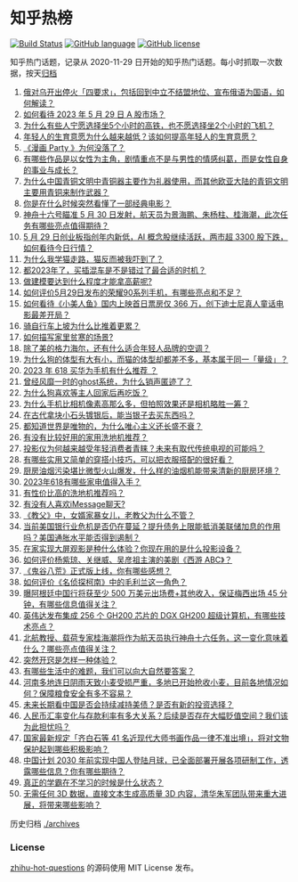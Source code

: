 # 知乎热榜
[![Build Status](https://github.com/ToWeLong/zhihu-hot-questions/workflows/CI/badge.svg)](https://github.com/ToWeLong/zhihu-hot-questions/actions)
[![GitHub language](https://img.shields.io/badge/language-golang-orange.svg)](https://golang.org/)
[![GitHub license](https://img.shields.io/github/license/ToWeLong/zhihu-hot-questions)](https://github.com/ToWeLong/zhihu-hot-questions/blob/main/LICENSE)

知乎热门话题，记录从 2020-11-29 日开始的知乎热门话题。每小时抓取一次数据，按天[归档](./archives)

<!-- BEGIN -->

1. [俄对乌开出停火「四要求」，包括回到中立不结盟地位、宣布俄语为国语，如何解读？](https://www.zhihu.com/question/603591105)
1. [如何看待 2023 年 5 月 29 日 A 股市场？](https://www.zhihu.com/question/603506738)
1. [为什么有些人宁愿选择坐5个小时的高铁，也不愿选择坐2个小时的飞机？](https://www.zhihu.com/question/266525950)
1. [年轻人的生育意愿为什么越来越低？该如何提高年轻人的生育意愿？](https://www.zhihu.com/question/603504362)
1. [《漫画 Party 》为何没落了？](https://www.zhihu.com/question/21290475)
1. [有哪些作品是以女性为主角，剧情重点不是与男性的情感纠葛，而是女性自身的事业与成长？](https://www.zhihu.com/question/268116315)
1. [为什么中国青铜文明中青铜器主要作为礼器使用，而其他欧亚大陆的青铜文明主要用青铜来制作武器？](https://www.zhihu.com/question/444438213)
1. [你是在什么时候突然看懂了一部经典电影？](https://www.zhihu.com/question/601570261)
1. [神舟十六号瞄准 5 月 30 日发射，航天员为景海鹏、朱杨柱、桂海潮，此次任务有哪些亮点值得期待？](https://www.zhihu.com/question/603578672)
1. [5 月 29 日创业板指创年内新低，AI 概念股继续活跃，两市超 3300 股下跌，如何看待今日行情？](https://www.zhihu.com/question/603588178)
1. [为什么我学猫走路，猫反而被我吓到了？](https://www.zhihu.com/question/602628777)
1. [都2023年了，买插混车是不是错过了最合适的时机？](https://www.zhihu.com/question/601924001)
1. [做建模要达到什么程度才能拿高薪呢?](https://www.zhihu.com/question/598456386)
1. [如何评价5月29日发布的荣耀90系列手机，有哪些亮点和不足？](https://www.zhihu.com/question/603627053)
1. [如何看待《小美人鱼》国内上映首日票房仅 366 万，创下迪士尼真人童话电影最差开局？](https://www.zhihu.com/question/603243185)
1. [骑自行车上坡为什么比推着更累？](https://www.zhihu.com/question/602559078)
1. [如何描写家里贫寒的场景?](https://www.zhihu.com/question/596261294)
1. [除了美的格力海尔，还有什么适合年轻人品牌的空调？](https://www.zhihu.com/question/518621709)
1. [为什么狗的体型有大有小，而猫的体型却都差不多，基本属于同一「量级」？](https://www.zhihu.com/question/602902935)
1. [2023 年 618 买华为手机有什么推荐 ？](https://www.zhihu.com/question/603587597)
1. [曾经风靡一时的ghost系统，为什么销声匿迹了？](https://www.zhihu.com/question/600905979)
1. [为什么狗喜欢等主人回家后再吃饭？](https://www.zhihu.com/question/588761128)
1. [为什么手机比相机像素高那么多，但拍照效果还是相机略胜一筹？](https://www.zhihu.com/question/602916854)
1. [在古代拿块小石头镀银后，能当银子去买东西吗？](https://www.zhihu.com/question/589065183)
1. [都知道世界是唯物的，为什么唯心主义还长盛不衰？](https://www.zhihu.com/question/600489240)
1. [有没有比较好用的家用洗地机推荐？](https://www.zhihu.com/question/421605665)
1. [投影仪为何越来越受年轻消费者青睐？未来有取代传统电视的可能吗？](https://www.zhihu.com/question/591265768)
1. [有哪些实用又简单的穿搭小技巧，可以把衣服搭配的很好看？](https://www.zhihu.com/question/596332771)
1. [厨房油烟污染堪比微型火山爆发，什么样的油烟机能带来清新的厨房环境？](https://www.zhihu.com/question/603604937)
1. [2023年618有哪些家电值得入手？](https://www.zhihu.com/question/599809337)
1. [有性价比高的洗地机推荐吗？](https://www.zhihu.com/question/462060503)
1. [有没有人喜欢iMessage聊天?](https://www.zhihu.com/question/338267138)
1. [《教父》中，女婿家暴女儿，老教父为什么不管？](https://www.zhihu.com/question/277718004)
1. [当前美国银行业危机是否仍在蔓延？提升债务上限能抵消美联储加息的作用吗？美国通胀水平能否得到遏制？](https://www.zhihu.com/question/602979053)
1. [在家实现大屏观影是种什么体验？你现在用的是什么投影设备？](https://www.zhihu.com/question/551023502)
1. [如何评价杨紫琼、关继威、吴彦祖主演的美剧《西游 ABC》？](https://www.zhihu.com/question/592827221)
1. [《鬼谷八荒》正式版上线，你有哪些感想？](https://www.zhihu.com/question/603167620)
1. [如何评价《名侦探柯南》中的毛利兰这一角色？](https://www.zhihu.com/question/592550766)
1. [曝阿根廷中国行将获至少 500 万美元出场费+其他收入，保证梅西出场 45 分钟，有哪些信息值得关注？](https://www.zhihu.com/question/603618670)
1. [英伟达发布集成 256 个 GH200 芯片的 DGX GH200 超级计算机，有哪些技术亮点？](https://www.zhihu.com/question/603617327)
1. [北航教授、载荷专家桂海潮将作为航天员执行神舟十六任务，这一变化意味着什么？哪些亮点值得关注？](https://www.zhihu.com/question/603582467)
1. [突然开窍是怎样一种体验？](https://www.zhihu.com/question/47727045)
1. [有哪些生活中的难题，我们可以向大自然要答案？](https://www.zhihu.com/question/603285098)
1. [河南多地连日阴雨天致小麦受损严重，多地已开始抢收小麦，目前各地情况如何？保障粮食安全有多不容易？](https://www.zhihu.com/question/603608559)
1. [未来长期看中国是否会持续减持美债？是否有新的投资选择？](https://www.zhihu.com/question/602981272)
1. [人民币汇率变化与存款利率有多大关系？后续是否存在大幅贬值空间？我们该为此担忧吗？](https://www.zhihu.com/question/603575198)
1. [国家最新规定「齐白石等 41 名近现代大师书画作品一律不准出境」，将对文物保护起到哪些积极影响？](https://www.zhihu.com/question/603578324)
1. [中国计划 2030 年前实现中国人登陆月球，已全面部署开展各项研制工作，透露哪些信息？你有哪些期待？](https://www.zhihu.com/question/603588896)
1. [真正的学霸在不学习的时候是什么状态？](https://www.zhihu.com/question/286301974)
1. [无需任何 3D 数据，直接文本生成高质量 3D 内容，清华朱军团队带来重大进展，将带来哪些影响？](https://www.zhihu.com/question/603577801)

<!-- END -->

历史归档 [./archives](./archives)


### License
[zhihu-hot-questions](https://github.com/towelong/zhihu-hot-questions) 的源码使用 MIT License 发布。